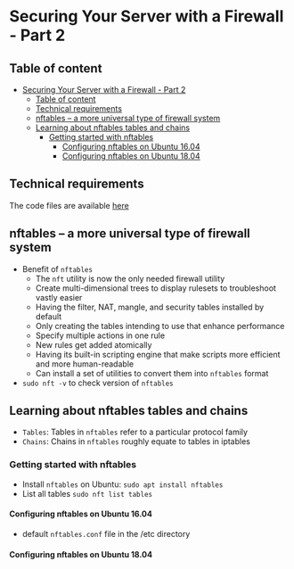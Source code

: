 # Securing Your Server with a Firewall - Part 2

## Table of content

- [Securing Your Server with a Firewall - Part 2](#securing-your-server-with-a-firewall---part-2)
  - [Table of content](#table-of-content)
  - [Technical requirements](#technical-requirements)
  - [nftables – a more universal type of firewall system](#nftables--a-more-universal-type-of-firewall-system)
  - [Learning about nftables tables and chains](#learning-about-nftables-tables-and-chains)
    - [Getting started with nftables](#getting-started-with-nftables)
      - [Configuring nftables on Ubuntu 16.04](#configuring-nftables-on-ubuntu-1604)
      - [Configuring nftables on Ubuntu 18.04](#configuring-nftables-on-ubuntu-1804)


## Technical requirements

The code files are available [here](https://github.com/PacktPublishing/Mastering-Linux-Security-and-Hardening-Second-Edition)

## nftables – a more universal type of firewall system

 - Benefit of `nftables`
    - The `nft` utility is now the only needed firewall utility 
    - Create multi-dimensional trees to display rulesets to troubleshoot vastly easier
    - Having the filter, NAT, mangle, and security tables installed by default
    - Only creating the tables intending to use that enhance performance
    - Specify multiple actions in one rule
    - New rules get added atomically
    - Having its built-in scripting engine that make scripts more efficient and more human-readable
    - Can install a set of utilities to convert them into `nftables` format
  - `sudo nft -v` to check version of `nftables`

## Learning about nftables tables and chains

 - `Tables`: Tables in `nftables` refer to a particular protocol family
 - `Chains`: Chains in `nftables` roughly equate to tables in iptables

### Getting started with nftables

 - Install `nftables` on Ubuntu: `sudo apt install nftables`
 - List all tables `sudo nft list tables`

#### Configuring nftables on Ubuntu 16.04

 - default `nftables.conf` file in the /etc directory

#### Configuring nftables on Ubuntu 18.04